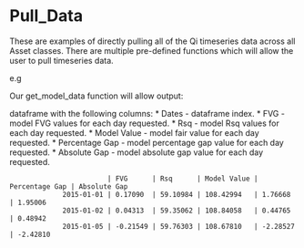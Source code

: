 # Pull_Data

These are examples of directly pulling all of the Qi timeseries data across all Asset classes. There are multiple pre-defined functions which will allow the user to pull timeseries data.

e.g
 
 Our get_model_data function will allow output:
 
 dataframe with the following columns:
              * Dates - dataframe index. 
              * FVG - model FVG values for each day requested. 
              * Rsq - model Rsq values for each day requested.
              * Model Value - model fair value for each day requested.
              * Percentage Gap - model percentage gap value for each day requested. 
              * Absolute Gap - model absolute gap value for each day requested. 

                            | FVG      | Rsq      | Model Value | Percentage Gap | Absolute Gap
                 2015-01-01 | 0.17090  | 59.10984 | 108.42994   | 1.76668        | 1.95006
                 2015-01-02 | 0.04313  | 59.35062 | 108.84058   | 0.44765        | 0.48942
                 2015-01-05 | -0.21549 | 59.76303 | 108.67810   | -2.28527       | -2.42810   
 
